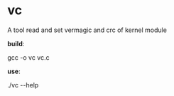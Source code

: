 # vc

A tool read and set vermagic and crc of kernel module

**build**:

  gcc -o vc vc.c

**use**:

  ./vc --help

